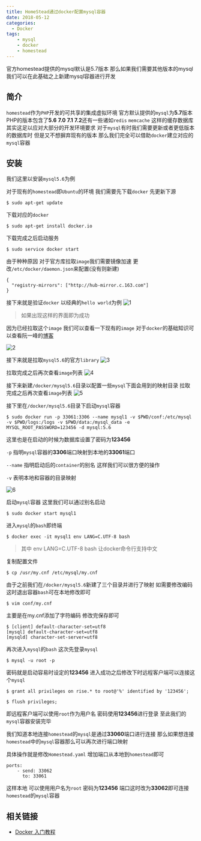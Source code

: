 ```yaml
---
title: HomeStead通过docker配置mysql容器
date: 2018-05-12
categories:
  - Docker
tags:
    - mysql
    - docker
    - homestead
---
```

官方homestead提供的mysql默认是5.7版本  那么如果我们需要其他版本的mysql我们可以在此基础之上新建mysql容器进行开发

## 简介
`homestead`作为`PHP`开发的可共享的集成虚拟环境 官方默认提供的`mysql`为**5.7**版本  PHP的版本包含了**5.6** **7.0** **7.1** **7.2**还有一些诸如`redis` `memcache`
这样的缓存数据库  其实这足以应对大部分的开发环境要求 对于`mysql`有时我们需要更新或者更低版本的数据库时  但是又不想摒弃现有的版本 那么我们完全可以借助`docker`建立对应的`mysql`容器

## 安装 
我们这里以安装`mysql5.6`为例

对于现有的`homestead`即`Ubuntu`的环境  我们需要先下载`docker` 先更新下源
```shell
$ sudo apt-get update
```
下载对应的`docker`
```shell
$ sudo apt-get install docker.io
```
下载完成之后启动服务
```shell
$ sudo service docker start
```
由于种种原因 对于官方库拉取`image`我们需要镜像加速 更改`/etc/docker/daemon.json`来配置(没有则新建)
```shell
{
  "registry-mirrors": ["http://hub-mirror.c.163.com"]
}
```
接下来就是验证`docker` 以经典的`hello world`为例
![1](/images/articles/2018-05-12/1.png)

>如果出现这样的界面即为成功

因为已经拉取这个`image` 我们可以查看一下现有的`image` 对于`docker`的基础知识可以查看阮一峰的[博客](http://www.ruanyifeng.com/blog/2018/02/docker-tutorial.html)

![2](/images/articles/2018-05-12/2.png)

接下来就是拉取`mysql5.6`的官方`library`
![3](/images/articles/2018-05-12/3.png)

拉取完成之后再次查看`image`列表
![4](/images/articles/2018-05-12/4.png)

接下来新建`/docker/mysql5.6`目录以配置一些`mysql`下面会用到的映射目录
拉取完成之后再次查看`image`列表
![5](/images/articles/2018-05-12/5.png)

接下里在`/docker/mysql5.6`目录下启动`mysql`容器
```shell
$ sudo docker run -p 33061:3306 --name mysql1 -v $PWD/conf:/etc/mysql -v $PWD/logs:/logs -v $PWD/data:/mysql_data -e MYSQL_ROOT_PASSWORD=123456 -d mysql:5.6
```

这里也是在启动的时候为数据库设置了密码为**123456** 

`-p` 指明`mysql`容器的**3306**端口映射到本地的**33061**端口

`--name` 指明启动后的`container`的别名  这样我们可以很方便的操作

`-v` 表明本地和容器的目录映射

![6](/images/articles/2018-05-12/6.png)

启动`mysql`容器 这里我们可以通过别名启动
```shell
$ sudo docker start mysql1
```

进入`mysql`的`bash`即终端
```shell
$ docker exec -it mysql1 env LANG=C.UTF-8 bash
```

> 其中 env LANG=C.UTF-8 bash 让docker命令行支持中文

复制配置文件
```shell
$ cp /usr/my.cnf /etc/mysql/my.cnf
```
由于之前我们在`/docker/mysql5.6`新建了三个目录并进行了映射 如需要修改编码 这时退出容器`bash`可在本地修改即可
```shell
$ vim conf/my.cnf
```
主要是在my.cnf添加了字符编码  修改完保存即可
```shell
$ [client] default-character-set=utf8 
[mysql] default-character-set=utf8 
[mysqld] character-set-server=utf8
```

再次进入`mysql`的`bash` 这次先登录`mysql`
```shell
$ mysql -u root -p
```

密码就是启动容易时设定的**123456** 进入成功之后修改下时远程客户端可以连接这个`mysql`
```shell
$ grant all privileges on rise.* to root@'%' identified by '123456';
```

```shell
$ flush privileges;
```

即远程客户端可以使用`root`作为用户名 密码使用**123456**进行登录  至此我们的`mysql`容器安装完毕 

我们知道本地连接`homestead`的`mysql`是通过**33060**端口进行连接  那么如果想连接`homestead`中的`mysql`容器那么可以再次进行端口映射

具体操作就是修改`Homestead.yaml` 增加端口从本地到`homestead`即可
```shell
ports:
    - send: 33062
      to: 33061
```
这样本地 可以使用用户名为`root` 密码为**123456** 端口这时改为**33062**即可连接`homestead`的`mysql`容器

## 相关链接
- [Docker 入门教程](http://www.ruanyifeng.com/blog/2018/02/docker-tutorial.html)